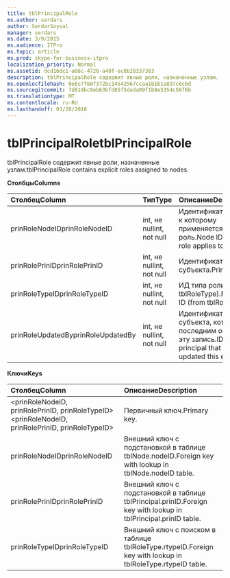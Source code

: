 ```yaml
---
title: tblPrincipalRole
ms.author: serdars
author: SerdarSoysal
manager: serdars
ms.date: 3/9/2015
ms.audience: ITPro
ms.topic: article
ms.prod: skype-for-business-itpro
localization_priority: Normal
ms.assetid: dcd16dc1-a66c-4720-a48f-ec8b28337383
description: tblPrincipalRole содержит явные роли, назначенные узлам.
ms.openlocfilehash: 0e6c7f60f372bc14542567ccaa1b1b1a837c6c6d
ms.sourcegitcommit: 7d819bc9eb63bfd85f5dada09f1b8e5354c56f6b
ms.translationtype: MT
ms.contentlocale: ru-RU
ms.lasthandoff: 03/28/2018
---
```

# <a name="tblprincipalrole"></a><span data-ttu-id="f6c08-103">tblPrincipalRole</span><span class="sxs-lookup"><span data-stu-id="f6c08-103">tblPrincipalRole</span></span>
 
<span data-ttu-id="f6c08-104">tblPrincipalRole содержит явные роли, назначенные узлам.</span><span class="sxs-lookup"><span data-stu-id="f6c08-104">tblPrincipalRole contains explicit roles assigned to nodes.</span></span>
  
<span data-ttu-id="f6c08-105">**Столбцы**</span><span class="sxs-lookup"><span data-stu-id="f6c08-105">**Columns**</span></span>

|<span data-ttu-id="f6c08-106">**Столбец**</span><span class="sxs-lookup"><span data-stu-id="f6c08-106">**Column**</span></span>|<span data-ttu-id="f6c08-107">**Тип**</span><span class="sxs-lookup"><span data-stu-id="f6c08-107">**Type**</span></span>|<span data-ttu-id="f6c08-108">**Описание**</span><span class="sxs-lookup"><span data-stu-id="f6c08-108">**Description**</span></span>|
|:-----|:-----|:-----|
|<span data-ttu-id="f6c08-109">prinRoleNodeID</span><span class="sxs-lookup"><span data-stu-id="f6c08-109">prinRoleNodeID</span></span>  <br/> |<span data-ttu-id="f6c08-110">int, не null</span><span class="sxs-lookup"><span data-stu-id="f6c08-110">int, not null</span></span>  <br/> |<span data-ttu-id="f6c08-111">Идентификатор узла, к которому применяется роль.</span><span class="sxs-lookup"><span data-stu-id="f6c08-111">Node ID that the role applies to.</span></span>  <br/> |
|<span data-ttu-id="f6c08-112">prinRolePrinID</span><span class="sxs-lookup"><span data-stu-id="f6c08-112">prinRolePrinID</span></span>  <br/> |<span data-ttu-id="f6c08-113">int, не null</span><span class="sxs-lookup"><span data-stu-id="f6c08-113">int, not null</span></span>  <br/> |<span data-ttu-id="f6c08-114">Идентификатор субъекта.</span><span class="sxs-lookup"><span data-stu-id="f6c08-114">Principal ID.</span></span>  <br/> |
|<span data-ttu-id="f6c08-115">prinRoleTypeID</span><span class="sxs-lookup"><span data-stu-id="f6c08-115">prinRoleTypeID</span></span>  <br/> |<span data-ttu-id="f6c08-116">int, не null</span><span class="sxs-lookup"><span data-stu-id="f6c08-116">int, not null</span></span>  <br/> |<span data-ttu-id="f6c08-117">ИД типа роли (из tblRoleType).</span><span class="sxs-lookup"><span data-stu-id="f6c08-117">Role type ID (from tblRoleType).</span></span>  <br/> |
|<span data-ttu-id="f6c08-118">prinRoleUpdatedBy</span><span class="sxs-lookup"><span data-stu-id="f6c08-118">prinRoleUpdatedBy</span></span>  <br/> |<span data-ttu-id="f6c08-119">int, не null</span><span class="sxs-lookup"><span data-stu-id="f6c08-119">int, not null</span></span>  <br/> |<span data-ttu-id="f6c08-120">Идентификатор субъекта, который последним обновил эту запись.</span><span class="sxs-lookup"><span data-stu-id="f6c08-120">ID of the principal that last updated this entry.</span></span>  <br/> |
   
<span data-ttu-id="f6c08-121">**Ключи**</span><span class="sxs-lookup"><span data-stu-id="f6c08-121">**Keys**</span></span>

|<span data-ttu-id="f6c08-122">**Столбец**</span><span class="sxs-lookup"><span data-stu-id="f6c08-122">**Column**</span></span>|<span data-ttu-id="f6c08-123">**Описание**</span><span class="sxs-lookup"><span data-stu-id="f6c08-123">**Description**</span></span>|
|:-----|:-----|
|<span data-ttu-id="f6c08-124">\<prinRoleNodeID, prinRolePrinID, prinRoleTypeID\></span><span class="sxs-lookup"><span data-stu-id="f6c08-124">\<prinRoleNodeID, prinRolePrinID, prinRoleTypeID\></span></span>  <br/> |<span data-ttu-id="f6c08-125">Первичный ключ.</span><span class="sxs-lookup"><span data-stu-id="f6c08-125">Primary key.</span></span>  <br/> |
|<span data-ttu-id="f6c08-126">prinRoleNodeID</span><span class="sxs-lookup"><span data-stu-id="f6c08-126">prinRoleNodeID</span></span>  <br/> |<span data-ttu-id="f6c08-127">Внешний ключ с подстановкой в таблице tblNode.nodeID.</span><span class="sxs-lookup"><span data-stu-id="f6c08-127">Foreign key with lookup in tblNode.nodeID table.</span></span>  <br/> |
|<span data-ttu-id="f6c08-128">prinRolePrinID</span><span class="sxs-lookup"><span data-stu-id="f6c08-128">prinRolePrinID</span></span>  <br/> |<span data-ttu-id="f6c08-129">Внешний ключ с подстановкой в таблице tblPrincipal.prinID.</span><span class="sxs-lookup"><span data-stu-id="f6c08-129">Foreign key with lookup in tblPrincipal.prinID table.</span></span>  <br/> |
|<span data-ttu-id="f6c08-130">prinRoleTypeID</span><span class="sxs-lookup"><span data-stu-id="f6c08-130">prinRoleTypeID</span></span>  <br/> |<span data-ttu-id="f6c08-131">Внешний ключ с поиском в таблице tblRoleType.rtypeID.</span><span class="sxs-lookup"><span data-stu-id="f6c08-131">Foreign key with lookup in tblRoleType.rtypeID table.</span></span>  <br/> |
   

